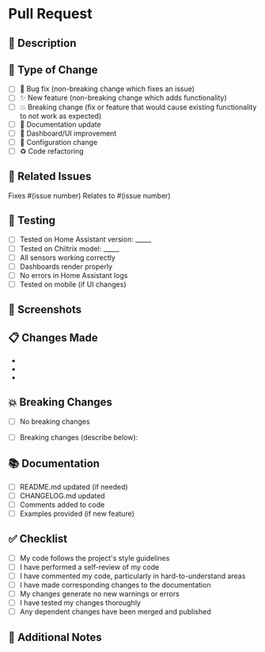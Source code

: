 # Pull Request

## 📝 Description
<!-- Describe your changes in detail -->


## 🎯 Type of Change
<!-- Put an 'x' in all the boxes that apply -->
- [ ] 🐛 Bug fix (non-breaking change which fixes an issue)
- [ ] ✨ New feature (non-breaking change which adds functionality)
- [ ] 💥 Breaking change (fix or feature that would cause existing functionality to not work as expected)
- [ ] 📝 Documentation update
- [ ] 🎨 Dashboard/UI improvement
- [ ] 🔧 Configuration change
- [ ] ♻️ Code refactoring

## 🔗 Related Issues
<!-- Link to related issues -->
Fixes #(issue number)
Relates to #(issue number)

## 🧪 Testing
<!-- Describe the tests you ran to verify your changes -->
- [ ] Tested on Home Assistant version: _____
- [ ] Tested on Chiltrix model: _____
- [ ] All sensors working correctly
- [ ] Dashboards render properly
- [ ] No errors in Home Assistant logs
- [ ] Tested on mobile (if UI changes)

## 📸 Screenshots
<!-- If applicable, add screenshots to demonstrate the changes -->


## 📋 Changes Made
<!-- List all changes made in this PR -->
- 
- 
- 

## 💥 Breaking Changes
<!-- List any breaking changes and migration steps -->
- [ ] No breaking changes
- [ ] Breaking changes (describe below):


## 📚 Documentation
<!-- Has documentation been updated? -->
- [ ] README.md updated (if needed)
- [ ] CHANGELOG.md updated
- [ ] Comments added to code
- [ ] Examples provided (if new feature)

## ✅ Checklist
<!-- Put an 'x' in all the boxes that apply -->
- [ ] My code follows the project's style guidelines
- [ ] I have performed a self-review of my code
- [ ] I have commented my code, particularly in hard-to-understand areas
- [ ] I have made corresponding changes to the documentation
- [ ] My changes generate no new warnings or errors
- [ ] I have tested my changes thoroughly
- [ ] Any dependent changes have been merged and published

## 📝 Additional Notes
<!-- Add any additional notes or context here -->
